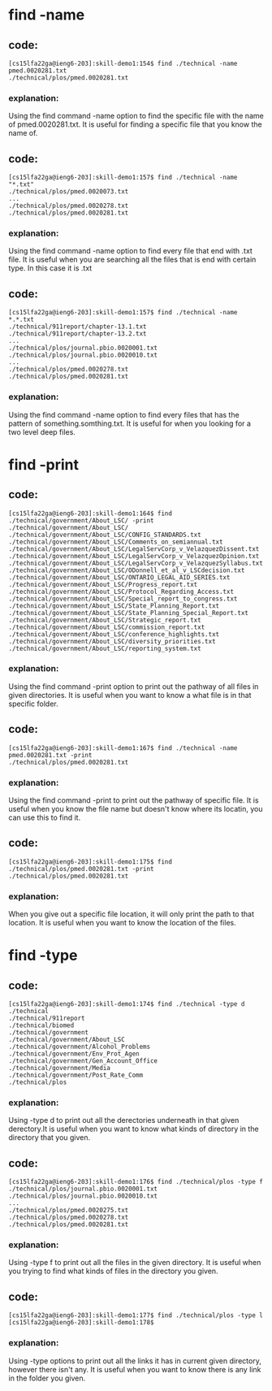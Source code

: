# find -name 

## code:
```
[cs15lfa22ga@ieng6-203]:skill-demo1:154$ find ./technical -name pmed.0020281.txt
./technical/plos/pmed.0020281.txt
```
### explanation:
Using the find command -name option to find the specific file with the name of pmed.0020281.txt. It is useful for finding a specific file that you know the name of.

## code:
```
[cs15lfa22ga@ieng6-203]:skill-demo1:157$ find ./technical -name "*.txt"
./technical/plos/pmed.0020073.txt
...
./technical/plos/pmed.0020278.txt
./technical/plos/pmed.0020281.txt
```
### explanation:
Using the find command -name option to find every file that end with .txt file. It is useful when you are searching all the files that is end with certain type. In this case it is .txt

## code:
```
[cs15lfa22ga@ieng6-203]:skill-demo1:157$ find ./technical -name *.*.txt
./technical/911report/chapter-13.1.txt
./technical/911report/chapter-13.2.txt
...
./technical/plos/journal.pbio.0020001.txt
./technical/plos/journal.pbio.0020010.txt
...
./technical/plos/pmed.0020278.txt
./technical/plos/pmed.0020281.txt
```
### explanation:
Using the find command -name option to find every files that has the pattern of something.somthing.txt. It is useful for when you looking for a two level deep files.


# find -print
## code:
```
[cs15lfa22ga@ieng6-203]:skill-demo1:164$ find ./technical/government/About_LSC/ -print
./technical/government/About_LSC/
./technical/government/About_LSC/CONFIG_STANDARDS.txt
./technical/government/About_LSC/Comments_on_semiannual.txt
./technical/government/About_LSC/LegalServCorp_v_VelazquezDissent.txt
./technical/government/About_LSC/LegalServCorp_v_VelazquezOpinion.txt
./technical/government/About_LSC/LegalServCorp_v_VelazquezSyllabus.txt
./technical/government/About_LSC/ODonnell_et_al_v_LSCdecision.txt
./technical/government/About_LSC/ONTARIO_LEGAL_AID_SERIES.txt
./technical/government/About_LSC/Progress_report.txt
./technical/government/About_LSC/Protocol_Regarding_Access.txt
./technical/government/About_LSC/Special_report_to_congress.txt
./technical/government/About_LSC/State_Planning_Report.txt
./technical/government/About_LSC/State_Planning_Special_Report.txt
./technical/government/About_LSC/Strategic_report.txt
./technical/government/About_LSC/commission_report.txt
./technical/government/About_LSC/conference_highlights.txt
./technical/government/About_LSC/diversity_priorities.txt
./technical/government/About_LSC/reporting_system.txt
```
### explanation:
Using the find command -print option to print out the pathway of all files in given directories. It is useful when you want to know a what file is in that specific folder.

## code:
```
[cs15lfa22ga@ieng6-203]:skill-demo1:167$ find ./technical -name pmed.0020281.txt -print
./technical/plos/pmed.0020281.txt
```
### explanation:
Using the find command -print to print out the pathway of specific file. It is useful when you know the file name but doesn't know where its locatin, you can use this to find it.


## code:
```
[cs15lfa22ga@ieng6-203]:skill-demo1:175$ find ./technical/plos/pmed.0020281.txt -print
./technical/plos/pmed.0020281.txt
```
### explanation:
When you give out a specific file location, it will only print the path to that location. It is useful when you want to know the location of the files.

# find -type

## code:
```
[cs15lfa22ga@ieng6-203]:skill-demo1:174$ find ./technical -type d
./technical
./technical/911report
./technical/biomed
./technical/government
./technical/government/About_LSC
./technical/government/Alcohol_Problems
./technical/government/Env_Prot_Agen
./technical/government/Gen_Account_Office
./technical/government/Media
./technical/government/Post_Rate_Comm
./technical/plos
```
### explanation:
Using -type d to print out all the derectories underneath in that given derectory.It is useful when you want to know what kinds of directory in the directory that you given.

## code:
```
[cs15lfa22ga@ieng6-203]:skill-demo1:176$ find ./technical/plos -type f
./technical/plos/journal.pbio.0020001.txt
./technical/plos/journal.pbio.0020010.txt
...
./technical/plos/pmed.0020275.txt
./technical/plos/pmed.0020278.txt
./technical/plos/pmed.0020281.txt
```
### explanation:
Using -type f to print out all the files in the given directory. It is useful when you trying to find what kinds of files in the directory you given.


## code:
```
[cs15lfa22ga@ieng6-203]:skill-demo1:177$ find ./technical/plos -type l
[cs15lfa22ga@ieng6-203]:skill-demo1:178$ 
```
### explanation:
Using -type options to print out all the links it has in current given directory, however there isn't any. It is useful when you want to know there is any link in the folder you given.